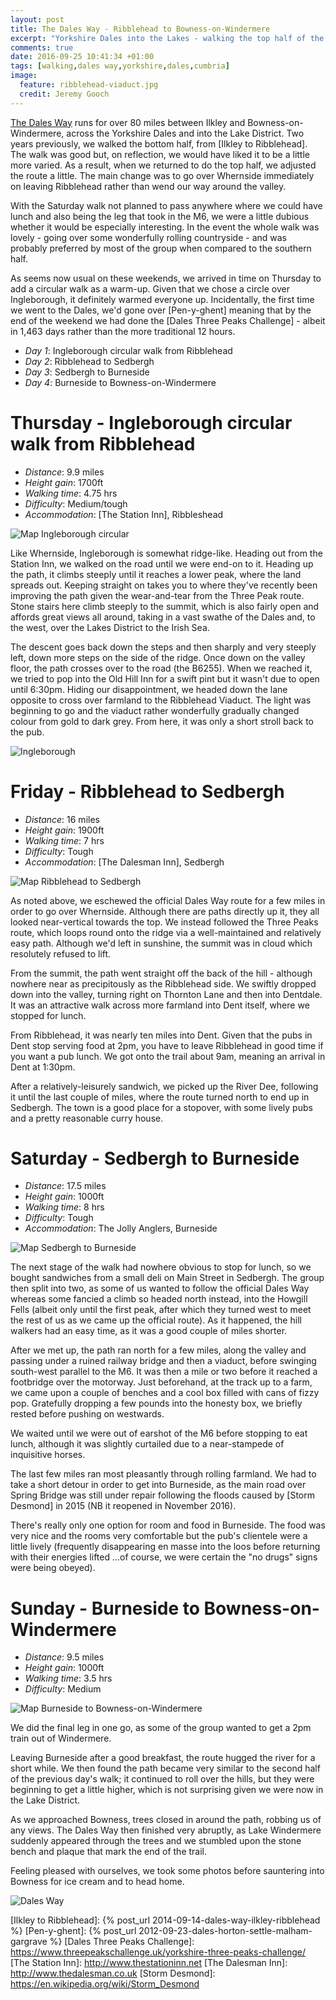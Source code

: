 ```yaml
---
layout: post
title: The Dales Way - Ribblehead to Bowness-on-Windermere
excerpt: "Yorkshire Dales into the Lakes - walking the top half of the Dales Way"
comments: true
date: 2016-09-25 10:41:34 +01:00
tags: [walking,dales way,yorkshire,dales,cumbria]
image:
  feature: ribblehead-viaduct.jpg
  credit: Jeremy Gooch
---
```


[The Dales Way] runs for over 80 miles between Ilkley and Bowness-on-Windermere, across the Yorkshire Dales and into the Lake District.  Two years previously, we walked the bottom half, from [Ilkley to Ribblehead].  The walk was good but, on reflection, we would have liked it to be a little more varied.  As a result, when we returned to do the top half, we adjusted the route a little.  The main change was to go over Whernside immediately on leaving Ribblehead rather than wend our way around the valley.

With the Saturday walk not planned to pass anywhere where we could have lunch and also being the leg that took in the M6, we were a little dubious whether it would be especially interesting.  In the event the whole walk was lovely - going over some wonderfully rolling countryside - and  was probably preferred by most of the group when compared to the southern half.

As seems now usual on these weekends, we arrived in time on Thursday to add a circular walk as a warm-up.  Given that we chose a circle over Ingleborough, it definitely warmed everyone up.  Incidentally, the first time we went to the Dales, we'd gone over [Pen-y-ghent] meaning that by the end of the weekend we had done the [Dales Three Peaks Challenge] - albeit in 1,463 days rather than the more traditional 12 hours.

- *Day 1*: Ingleborough circular walk from Ribblehead
- *Day 2*: Ribblehead to Sedbergh
- *Day 3*: Sedbergh to Burneside
- *Day 4*: Burneside to Bowness-on-Windermere


# Thursday - Ingleborough circular walk from Ribblehead

- *Distance*: 9.9 miles
- *Height gain*: 1700ft
- *Walking time*: 4.75 hrs
- *Difficulty*: Medium/tough
- *Accommodation*: [The Station Inn], Ribbleshead

![Map Ingleborough circular](/images/map-ingleborough-circular.png)

Like Whernside, Ingleborough is somewhat ridge-like.  Heading out from the Station Inn, we walked on the road until we were end-on to it.  Heading up the path, it climbs steeply until it reaches a lower peak, where the land spreads out.  Keeping straight on takes you to where they've recently been improving the path given the wear-and-tear from the Three Peak route.  Stone stairs here climb steeply to the summit, which is also fairly open and affords great views all around, taking in a vast swathe of the Dales and, to the west, over the Lakes District to the Irish Sea.

The descent goes back down the steps and then sharply and very steeply left, down more steps on the side of the ridge.  Once down on the valley floor, the path crosses over to the road (the B6255).  When we reached it, we tried to pop into the Old Hill Inn for a swift pint but it wasn't due to open until 6:30pm.  Hiding our disappointment, we headed down the lane opposite to cross over farmland to the Ribblehead Viaduct.  The light was beginning to go and the viaduct rather wonderfully gradually changed colour from gold to dark grey.  From here, it was only a short stroll back to the pub.

![Ingleborough](/images/ingleborough.jpg)


# Friday - Ribblehead to Sedbergh

- *Distance*: 16 miles
- *Height gain*: 1900ft
- *Walking time*: 7 hrs
- *Difficulty*: Tough
- *Accommodation*: [The Dalesman Inn], Sedbergh

![Map Ribblehead to Sedbergh](/images/map-ribblehead-sedbergh.png)

As noted above, we eschewed the official Dales Way route for a few miles in order to go over Whernside.  Although there are paths directly up it, they all looked near-vertical towards the top.  We instead followed the Three Peaks route, which loops round onto the ridge via a well-maintained and relatively easy path.  Although we'd left in sunshine, the summit was in cloud which resolutely refused to lift.

From the summit, the path went straight off the back of the hill - although nowhere near as precipitously as the Ribblehead side.  We swiftly dropped down into the valley, turning right on Thornton Lane and then into Dentdale.  It was an attractive walk across more farmland into Dent itself, where we stopped for lunch.

From Ribblehead, it was nearly ten miles into Dent.  Given that the pubs in Dent stop serving food at 2pm, you have to leave Ribblehead in good time if you want a pub lunch.  We got onto the trail about 9am, meaning an arrival in Dent at 1:30pm.

After a relatively-leisurely sandwich, we picked up the River Dee, following it until the last couple of miles, where the route turned north to end up in Sedbergh.  The town is a good place for a stopover, with some lively pubs and a pretty reasonable curry house.


# Saturday - Sedbergh to Burneside

- *Distance*: 17.5 miles
- *Height gain*: 1000ft
- *Walking time*: 8 hrs
- *Difficulty*: Tough
- *Accommodation*: The Jolly Anglers, Burneside

![Map Sedbergh to Burneside](/images/map-sedbergh-burneside.png)

The next stage of the walk had nowhere obvious to stop for lunch, so we bought sandwiches from a small deli on Main Street in Sedbergh.  The group then split into two, as some of us wanted to follow the official Dales Way whereas some fancied a climb so headed north instead, into the Howgill Fells (albeit only until the first peak, after which they turned west to meet the rest of us as we came up the official route).  As it happened, the hill walkers had an easy time, as it was a good couple of miles shorter.

After we met up, the path ran north for a few miles, along the valley and passing under a ruined railway bridge and then a viaduct, before swinging south-west parallel to the M6.  It was then a mile or two before it reached a footbridge over the motorway.  Just beforehand, at the track up to a farm, we came upon a couple of benches and a cool box filled with cans of fizzy pop.  Gratefully dropping a few pounds into the honesty box, we briefly rested before pushing on westwards.

We waited until we were out of earshot of the M6 before stopping to eat lunch, although it was slightly curtailed due to a near-stampede of inquisitive horses.

The last few miles ran most pleasantly through rolling farmland.  We had to take a short detour in order to get into Burneside, as the main road over Spring Bridge was still under repair following the floods caused by [Storm Desmond] in 2015 (NB it reopened in November 2016).

There's really only one option for room and food in Burneside.  The food was very nice and the rooms very comfortable but the pub's clientele were a little lively (frequently disappearing en masse into the loos before returning with their energies lifted ...of course, we were certain the "no drugs" signs were being obeyed).


# Sunday - Burneside to Bowness-on-Windermere

- *Distance*: 9.5 miles
- *Height gain*: 1000ft
- *Walking time*: 3.5 hrs
- *Difficulty*: Medium

![Map Burneside to Bowness-on-Windermere](/images/map-burneside-bowness-windermere.png)

We did the final leg in one go, as some of the group wanted to get a 2pm train out of Windermere.

Leaving Burneside after a good breakfast, the route hugged the river for a short while.  We then found the path became very similar to the second half of the previous day's walk; it continued to roll over the hills, but they were beginning to get a little higher, which is not surprising given we were now in the Lake District.

As we approached Bowness, trees closed in around the path, robbing us of any views.  The Dales Way then finished very abruptly, as Lake Windermere suddenly appeared through the trees and we stumbled upon the stone bench and plaque that mark the end of the trail.

Feeling pleased with ourselves, we took some photos before sauntering into Bowness for ice cream and to head home.

![Dales Way](/images/dales-way.jpg)


[The Dales Way]: http://www.dalesway.org/
[Ilkley to Ribblehead]: {% post_url 2014-09-14-dales-way-ilkley-ribblehead %}
[Pen-y-ghent]: {% post_url 2012-09-23-dales-horton-settle-malham-gargrave %}
[Dales Three Peaks Challenge]: https://www.threepeakschallenge.uk/yorkshire-three-peaks-challenge/
[The Station Inn]: http://www.thestationinn.net
[The Dalesman Inn]: http://www.thedalesman.co.uk
[Storm Desmond]: https://en.wikipedia.org/wiki/Storm_Desmond
